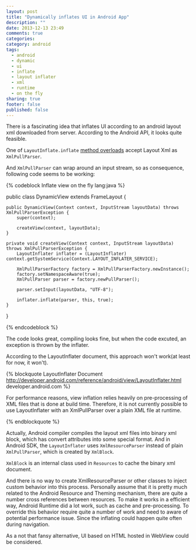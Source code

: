 ```yaml
---
layout: post
title: "Dynamically inflates UI in Android App"
description: ""
date: 2013-12-13 23:49
comments: true
categories: 
category: android
tags: 
  - android
  - dynamic
  - ui
  - inflate
  - layout inflater
  - xml
  - runtime
  - on the fly  
sharing: true
footer: false
published: false
---
```


There is a fascinating idea that inflates UI according to an android layout xml downloaded from server. According to the Android API, it looks quite feasible.

One of `LayoutInflate.inflate` <a href="http://developer.android.com/reference/android/view/LayoutInflater.html#inflate(org.xmlpull.v1.XmlPullParser, android.view.ViewGroup)">method overloads</a> accept Layout Xml as `XmlPullParser`.

And `XmlPullParser` can wrap around an input stream, so as consequence, following code seems to be working:

{% codeblock Inflate view on the fly lang:java %}

public class DynamicView extends FrameLayout {

    public DynamicView(Context context, InputStream layoutData) throws XmlPullParserException {
        super(context);

        createView(context, layoutData);
    }

    private void createView(Context context, InputStream layoutData) throws XmlPullParserException {
        LayoutInflater inflater = (LayoutInflater) context.getSystemService(Context.LAYOUT_INFLATER_SERVICE);

        XmlPullParserFactory factory = XmlPullParserFactory.newInstance();
        factory.setNamespaceAware(true);
        XmlPullParser parser = factory.newPullParser();

        parser.setInput(layoutData, "UTF-8");

        inflater.inflate(parser, this, true);
    }
}

{% endcodeblock %}

The code looks great, compiling looks fine, but when the code excuted, an exception is thrown by the inflater. 

According to the LayoutInflater document, this approach won't work(at least for now, it won't).

{% blockquote LayoutInflater Document http://developer.android.com/reference/android/view/LayoutInflater.html developer.android.com %}

  For performance reasons, view inflation relies heavily on pre-processing of XML files that is done at build time. Therefore, it is not currently possible to use LayoutInflater with an XmlPullParser over a plain XML file at runtime.

{% endblockquote %}

Actually, Android compiler compiles the layout xml files into binary xml block, which has convert attributes into some special format. And in Android SDK, the `LayoutInflater` uses `XmlResourceParser` instead of plain `XmlPullParser`, which is created by `XmlBlock`.

`XmlBlock` is an internal class used in `Resources` to cache the binary xml document.

And there is no way to create XmlResourceParser or other classes to inject custom behavior into this process. Personally assume that it is pretty much related to the Android Resource and Theming mechanism, there are quite a number cross references between resources. To make it works in a efficient way, Android Runtime did a lot work, such as cache and pre-processing. To override this behavior require quite a number of work and need to aware of potential performance issue. Since the inflating could happen quite often during navigation.

As a not that fansy alternative, UI based on HTML hosted in WebView could be considered. 